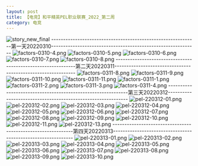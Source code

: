 ```yaml
---
layout: post
title: 【电竞】和平精英PEL职业联赛_2022_第二周
category: 电竞
---
```

![story_new_final](http://r8s97vm6g.hd-bkt.clouddn.com/img/story_new_final_0317.png)
-------------------------------------------------------------第一天20220310-------------------------------------------------------------
![factors-0310-4.png](http://r8s97vm6g.hd-bkt.clouddn.com/img/factors-0310-4.png)
![factors-0310-5.png](http://r8s97vm6g.hd-bkt.clouddn.com/img/factors-0310-5.png)
![factors-0310-6.png](http://r8s97vm6g.hd-bkt.clouddn.com/img/factors-0310-6.png)
![factors-0310-7.png](http://r8s97vm6g.hd-bkt.clouddn.com/img/factors-0310-7.png)
![factors-0310-8.png](http://r8s97vm6g.hd-bkt.clouddn.com/img/factors-0310-8.png)
-------------------------------------------------------------第二天20220311-------------------------------------------------------------
![factors-0311-8.png](http://r8s97vm6g.hd-bkt.clouddn.com/img/factors-0311-8.png)
![factors-0311-9.png](http://r8s97vm6g.hd-bkt.clouddn.com/img/factors-0311-9.png)
![factors-0311-10.png](http://r8s97vm6g.hd-bkt.clouddn.com/img/factors-0311-10.png)
![factors-0311-11.png](http://r8s97vm6g.hd-bkt.clouddn.com/img/factors-0311-11.png)
![factors-0311-1.png](http://r8s97vm6g.hd-bkt.clouddn.com/img/factors-0311-1.png)
![factors-0311-2.png](http://r8s97vm6g.hd-bkt.clouddn.com/img/factors-0311-2.png)
![factors-0311-3.png](http://r8s97vm6g.hd-bkt.clouddn.com/img/factors-0311-3.png)
![factors-0311-4.png](http://r8s97vm6g.hd-bkt.clouddn.com/img/factors-0311-4.png)
-------------------------------------------------------------第三天20220312-------------------------------------------------------------
![pel-220312-01.png](http://r8s97vm6g.hd-bkt.clouddn.com/img/pel-220312-1.png)
![pel-220312-02.png](http://r8s97vm6g.hd-bkt.clouddn.com/img/pel-220312-2.png)
![pel-220312-03.png](http://r8s97vm6g.hd-bkt.clouddn.com/img/pel-220312-3.png)
![pel-220312-04.png](http://r8s97vm6g.hd-bkt.clouddn.com/img/pel-220312-4.png)
![pel-220312-05.png](http://r8s97vm6g.hd-bkt.clouddn.com/img/pel-220312-5.png)
![pel-220312-06.png](http://r8s97vm6g.hd-bkt.clouddn.com/img/pel-220312-6.png)
![pel-220312-07.png](http://r8s97vm6g.hd-bkt.clouddn.com/img/pel-220312-7.png)
![pel-220312-08.png](http://r8s97vm6g.hd-bkt.clouddn.com/img/pel-220312-8.png)
![pel-220312-09.png](http://r8s97vm6g.hd-bkt.clouddn.com/img/pel-220312-9.png)
![pel-220312-10.png](http://r8s97vm6g.hd-bkt.clouddn.com/img/pel-220312-10.png)
![pel-220312-11.png](http://r8s97vm6g.hd-bkt.clouddn.com/img/pel-220312-11.png)
![pel-220312-13.png](http://r8s97vm6g.hd-bkt.clouddn.com/img/pel-220312-13.png)
-------------------------------------------------------------第四天20220313-------------------------------------------------------------
![pel-220313-01.png](http://r8s97vm6g.hd-bkt.clouddn.com/img/pel-220313-1.png)
![pel-220313-02.png](http://r8s97vm6g.hd-bkt.clouddn.com/img/pel-220313-2.png)
![pel-220313-03.png](http://r8s97vm6g.hd-bkt.clouddn.com/img/pel-220313-3.png)
![pel-220313-04.png](http://r8s97vm6g.hd-bkt.clouddn.com/img/pel-220313-4.png)
![pel-220313-05.png](http://r8s97vm6g.hd-bkt.clouddn.com/img/pel-220313-5.png)
![pel-220313-06.png](http://r8s97vm6g.hd-bkt.clouddn.com/img/pel-220313-6.png)
![pel-220313-07.png](http://r8s97vm6g.hd-bkt.clouddn.com/img/pel-220313-7.png)
![pel-220313-08.png](http://r8s97vm6g.hd-bkt.clouddn.com/img/pel-220313-8.png)
![pel-220313-09.png](http://r8s97vm6g.hd-bkt.clouddn.com/img/pel-220313-9.png)
![pel-220313-10.png](http://r8s97vm6g.hd-bkt.clouddn.com/img/pel-220313-10.png)










  




